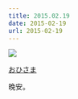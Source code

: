 ```yaml
---
title: 2015.02.19
date: 2015-02-19
url: 2015-02-19
---
```


[![](http://ww1.sinaimg.cn/large/6ad06ebbgy1fdulvs47uzj20jk0rs4lo.jpg)](http://www.pixiv.net/member_illust.php?illust_id=48751362&mode=medium)

<!-- more -->

[おひさま](http://music.163.com/#/song?id=401632)

晚安。


